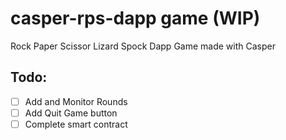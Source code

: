 # casper-rps-dapp game (WIP)
Rock Paper Scissor Lizard Spock Dapp Game made with Casper

## Todo:
- [ ] Add and Monitor Rounds
- [ ] Add Quit Game button 
- [ ] Complete smart contract
